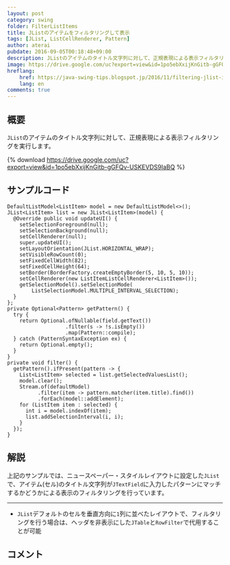 ```yaml
---
layout: post
category: swing
folder: FilterListItems
title: JListのアイテムをフィルタリングして表示
tags: [JList, ListCellRenderer, Pattern]
author: aterai
pubdate: 2016-09-05T00:18:48+09:00
description: JListのアイテムのタイトル文字列に対して、正規表現による表示フィルタリングを実行します。
image: https://drive.google.com/uc?export=view&id=1po5ebXxijKnGitb-gGFQv-USKEVDS9IaBQ
hreflang:
    href: https://java-swing-tips.blogspot.jp/2016/11/filtering-jlist-items-by-regex.html
    lang: en
comments: true
---
```

## 概要
`JList`のアイテムのタイトル文字列に対して、正規表現による表示フィルタリングを実行します。

{% download https://drive.google.com/uc?export=view&id=1po5ebXxijKnGitb-gGFQv-USKEVDS9IaBQ %}

## サンプルコード
<pre class="prettyprint"><code>DefaultListModel&lt;ListItem&gt; model = new DefaultListModel&lt;&gt;();
JList&lt;ListItem&gt; list = new JList&lt;ListItem&gt;(model) {
  @Override public void updateUI() {
    setSelectionForeground(null);
    setSelectionBackground(null);
    setCellRenderer(null);
    super.updateUI();
    setLayoutOrientation(JList.HORIZONTAL_WRAP);
    setVisibleRowCount(0);
    setFixedCellWidth(82);
    setFixedCellHeight(64);
    setBorder(BorderFactory.createEmptyBorder(5, 10, 5, 10));
    setCellRenderer(new ListItemListCellRenderer&lt;ListItem&gt;());
    getSelectionModel().setSelectionMode(
        ListSelectionModel.MULTIPLE_INTERVAL_SELECTION);
  }
};
private Optional&lt;Pattern&gt; getPattern() {
  try {
    return Optional.ofNullable(field.getText())
                   .filter(s -&gt; !s.isEmpty())
                   .map(Pattern::compile);
  } catch (PatternSyntaxException ex) {
    return Optional.empty();
  }
}
private void filter() {
  getPattern().ifPresent(pattern -&gt; {
    List&lt;ListItem&gt; selected = list.getSelectedValuesList();
    model.clear();
    Stream.of(defaultModel)
          .filter(item -&gt; pattern.matcher(item.title).find())
          .forEach(model::addElement);
    for (ListItem item : selected) {
      int i = model.indexOf(item);
      list.addSelectionInterval(i, i);
    }
  });
}
</code></pre>

## 解説
上記のサンプルでは、ニュースペーパー・スタイルレイアウトに設定した`JList`で、アイテム(セル)のタイトル文字列が`JTextField`に入力したパターンにマッチするかどうかによる表示のフィルタリングを行っています。

- - - -
- `JList`デフォルトのセルを垂直方向に`1`列に並べたレイアウトで、フィルタリングを行う場合は、ヘッダを非表示にした`JTable`と`RowFilter`で代用することが可能

<!-- dummy comment line for breaking list -->

## コメント
